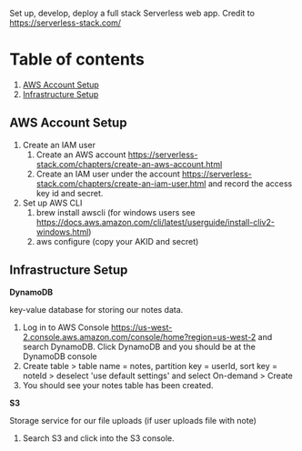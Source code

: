 Set up, develop, deploy a full stack Serverless web app. Credit to https://serverless-stack.com/

# Table of contents
1. [AWS Account Setup](#prereqs)
1. [Infrastructure Setup](#infra)

## AWS Account Setup <a name="prereqs"></a>
1. Create an IAM user
    1. Create an AWS account https://serverless-stack.com/chapters/create-an-aws-account.html
    1. Create an IAM user under the account https://serverless-stack.com/chapters/create-an-iam-user.html and record the access key id and secret.
1. Set up AWS CLI
    1. brew install awscli (for windows users see https://docs.aws.amazon.com/cli/latest/userguide/install-cliv2-windows.html)
    2. aws configure (copy your AKID and secret)

## Infrastructure Setup <a name="infra"></a>

**DynamoDB**

key-value database for storing our notes data.

1. Log in to AWS Console https://us-west-2.console.aws.amazon.com/console/home?region=us-west-2 and search DynamoDB. Click DynamoDB and you should be at the DynamoDB console
1. Create table > table name = notes, partition key = userId, sort key = noteId > deselect 'use default settings' and select On-demand > Create
1. You should see your notes table has been created.

**S3**

Storage service for our file uploads (if user uploads file with note)

1. Search S3 and click into the S3 console. 
